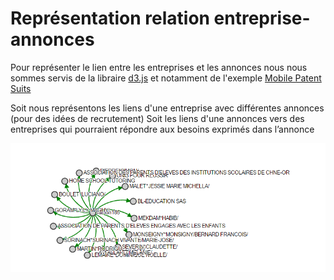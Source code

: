 # Représentation relation entreprise-annonces

Pour représenter le lien entre les entreprises et les annonces nous nous sommes servis de la libraire [d3.js](https://d3js.org/) et notamment de l'exemple [Mobile Patent Suits](http://bl.ocks.org/mbostock/1153292)

Soit nous représentons les liens d'une entreprise avec différentes annonces (pour des idées de recrutement)
Soit les liens d'une annonces vers des entreprises qui pourraient répondre aux besoins exprimés dans l’annonce

![Graphe](img/graphe.PNG)
